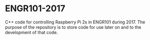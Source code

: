 # ENGR101-2017
C++ code for controlling Raspberry Pi 2s in ENGR101 during 2017. 
The purpose of the repository is to store code for use later on and to the development of that code.
